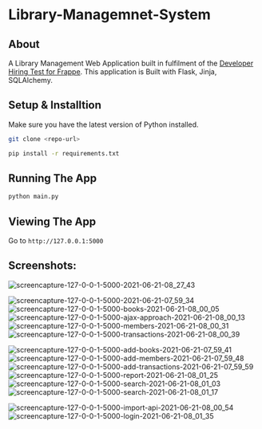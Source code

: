 # Library-Managemnet-System


## **About**

A Library Management Web Application built in fulfilment of the [Developer Hiring Test for Frappe](https://frappe.io/dev-hiring-test). This application is Built with Flask, Jinja, SQLAlchemy.
## Setup & Installtion

Make sure you have the latest version of Python installed.

```bash
git clone <repo-url>
```

```bash
pip install -r requirements.txt
```

## Running The App

```bash
python main.py
```

## Viewing The App

Go to `http://127.0.0.1:5000`


## **Screenshots:**

![screencapture-127-0-0-1-5000-2021-06-21-08_27_43](https://user-images.githubusercontent.com/67339426/122701380-c21d5280-d26a-11eb-9e3b-852593770ad3.png)

![screencapture-127-0-0-1-5000-2021-06-21-07_59_34](https://user-images.githubusercontent.com/67339426/122699550-3b1aab00-d267-11eb-8a47-924c71fdaefb.png)
![screencapture-127-0-0-1-5000-books-2021-06-21-08_00_05](https://user-images.githubusercontent.com/67339426/122699562-3e159b80-d267-11eb-8ed9-320c08ad7848.png)
![screencapture-127-0-0-1-5000-ajax-approach-2021-06-21-08_00_13](https://user-images.githubusercontent.com/67339426/122699558-3ce46e80-d267-11eb-9932-abee489fc1a0.png)
![screencapture-127-0-0-1-5000-members-2021-06-21-08_00_31](https://user-images.githubusercontent.com/67339426/122699574-44a41300-d267-11eb-931a-4d331437bc8b.png)
![screencapture-127-0-0-1-5000-transactions-2021-06-21-08_00_39](https://user-images.githubusercontent.com/67339426/122699542-38b85100-d267-11eb-8a4a-482b7874d0ab.png)

![screencapture-127-0-0-1-5000-add-books-2021-06-21-07_59_41](https://user-images.githubusercontent.com/67339426/122699553-3bb34180-d267-11eb-88bc-28e1e1e53061.png)
![screencapture-127-0-0-1-5000-add-members-2021-06-21-07_59_48](https://user-images.githubusercontent.com/67339426/122699554-3bb34180-d267-11eb-86c4-c81ceb0a59fd.png)
![screencapture-127-0-0-1-5000-add-transactions-2021-06-21-07_59_59](https://user-images.githubusercontent.com/67339426/122699556-3c4bd800-d267-11eb-82db-9c46c8ac3653.png)
![screencapture-127-0-0-1-5000-report-2021-06-21-08_01_25](https://user-images.githubusercontent.com/67339426/122699577-453ca980-d267-11eb-9689-296ab22429ab.png)
![screencapture-127-0-0-1-5000-search-2021-06-21-08_01_03](https://user-images.githubusercontent.com/67339426/122699579-466dd680-d267-11eb-950d-5094f6a4c38d.png)
![screencapture-127-0-0-1-5000-search-2021-06-21-08_01_17](https://user-images.githubusercontent.com/67339426/122699581-47066d00-d267-11eb-9ed0-f90c2d0d9a84.png)

![screencapture-127-0-0-1-5000-import-api-2021-06-21-08_00_54](https://user-images.githubusercontent.com/67339426/122699563-3fdf5f00-d267-11eb-84b3-3db632f0c3e3.png)
![screencapture-127-0-0-1-5000-login-2021-06-21-08_01_35](https://user-images.githubusercontent.com/67339426/122699571-4372e600-d267-11eb-8007-9e7d9e91f32a.png)

